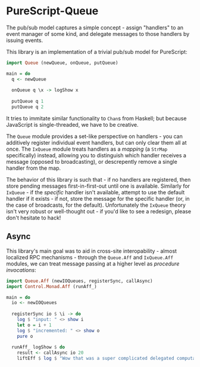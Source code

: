 # PureScript-Queue

The pub/sub model captures a simple concept - assign "handlers" to an event manager of
some kind, and delegate messages to those handlers by issuing events.

This library is an implementation of a trivial pub/sub model for PureScript:

```purescript
import Queue (newQueue, onQueue, putQueue)

main = do
  q <- newQueue
  
  onQueue q \x -> logShow x
  
  putQueue q 1
  putQueue q 2
```

It tries to immitate similar functionality to `Chan`s from Haskell; but because
JavaScript is single-threaded, we have to be creative.

The `Queue` module provides
a set-like perspective on handlers - you can additively register individual event
handlers, but can only clear them all at once. The `IxQueue` module treats handlers
as a _mapping_ (a `StrMap` specifically) instead, allowing you to distinguish which
handler receives a message (opposed to broadcasting), or descrepently remove a
single handler from the map.

The behavior of this library is such that - if no handlers are registered, then
store pending messages first-in-first-out until one is available. Similarly
for `IxQueue` - if the _specific_ handler isn't available, attempt to use the
default handler if it exists - if not, store the message for the specific handler
(or, in the case of broadcasts, for the default). Unfortunately the `IxQueue`
theory isn't very robust or well-thought out - if you'd like to see a redesign,
please don't hesitate to hack!


## Async

This library's main goal was to aid in cross-site interopability - almost localized
RPC mechanisms - through the `Queue.Aff` and `IxQueue.Aff` modules, we can treat
message passing at a higher level as _procedure invocations_:

```purescript
import Queue.Aff (newIOQueues, registerSync, callAsync)
import Control.Monad.Aff (runAff_)

main = do
  io <- newIOQueues
  
  registerSync io $ \i -> do
    log $ "input: " <> show i
    let o = i + 1
    log $ "incremented: " <> show o
    pure o
    
  runAff_ logShow $ do
    result <- callAsync io 20
    liftEff $ log $ "Wow that was a super complicated delegated computation! Result: " <> show result
```
